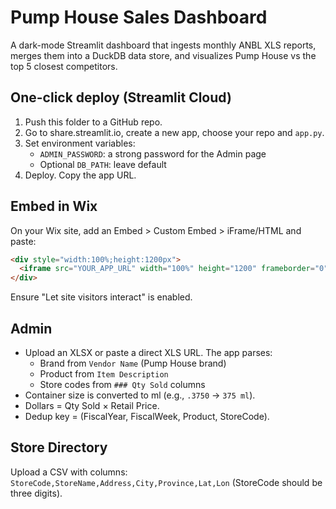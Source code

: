 # Pump House Sales Dashboard

A dark-mode Streamlit dashboard that ingests monthly ANBL XLS reports, merges them into a DuckDB data store, and visualizes Pump House vs the top 5 closest competitors.

## One-click deploy (Streamlit Cloud)
1. Push this folder to a GitHub repo.
2. Go to share.streamlit.io, create a new app, choose your repo and `app.py`.
3. Set environment variables:
   - `ADMIN_PASSWORD`: a strong password for the Admin page
   - Optional `DB_PATH`: leave default
4. Deploy. Copy the app URL.

## Embed in Wix
On your Wix site, add an Embed > Custom Embed > iFrame/HTML and paste:
```html
<div style="width:100%;height:1200px">
  <iframe src="YOUR_APP_URL" width="100%" height="1200" frameborder="0" allow="clipboard-read; clipboard-write"></iframe>
</div>
```
Ensure "Let site visitors interact" is enabled.

## Admin
- Upload an XLSX or paste a direct XLS URL. The app parses:
  - Brand from `Vendor Name` (Pump House brand)
  - Product from `Item Description`
  - Store codes from `### Qty Sold` columns
- Container size is converted to ml (e.g., `.3750` → `375 ml`).
- Dollars = Qty Sold × Retail Price.
- Dedup key = (FiscalYear, FiscalWeek, Product, StoreCode).

## Store Directory
Upload a CSV with columns:
`StoreCode,StoreName,Address,City,Province,Lat,Lon` (StoreCode should be three digits).